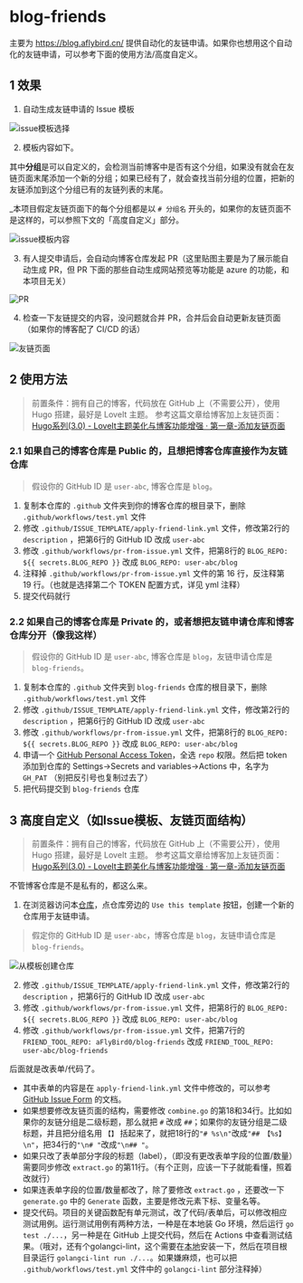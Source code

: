 # blog-friends

主要为 https://blog.aflybird.cn/ 提供自动化的友链申请。如果你也想用这个自动化的友链申请，可以参考下面的使用方法/高度自定义。

## 1 效果

1. 自动生成友链申请的 Issue 模板

![issue模板选择](images/issue-choose.png)

2. 模板内容如下。

其中**分组**是可以自定义的，会检测当前博客中是否有这个分组，如果没有就会在友链页面末尾添加一个新的分组；如果已经有了，就会查找当前分组的位置，把新的友链添加到这个分组已有的友链列表的末尾。

_本项目假定友链页面下的每个分组都是以 `# 分组名` 开头的，如果你的友链页面不是这样的，可以参照下文的「高度自定义」部分。

![issue模板内容](images/issue-form.png)

3. 有人提交申请后，会自动向博客仓库发起 PR（这里贴图主要是为了展示能自动生成 PR，但 PR 下面的那些自动生成网站预览等功能是 azure 的功能，和本项目无关）

![PR](images/pr.png)

4. 检查一下友链提交的内容，没问题就合并 PR，合并后会自动更新友链页面（如果你的博客配了 CI/CD 的话）

![友链页面](images/friends.png)

## 2 使用方法

> 前置条件：拥有自己的博客，代码放在 GitHub 上（不需要公开），使用 Hugo 搭建，最好是 LoveIt 主题。 
> 参考这篇文章给博客加上友链页面：[Hugo系列(3.0) - LoveIt主题美化与博客功能增强 · 第一章-添加友链页面](https://lewky.cn/posts/hugo-3.html/#%E6%B7%BB%E5%8A%A0%E5%8F%8B%E9%93%BE%E9%A1%B5%E9%9D%A2)

### 2.1 如果自己的博客仓库是 Public 的，且想把博客仓库直接作为友链仓库

> 假设你的 GitHub ID 是 `user-abc`, 博客仓库是 `blog`。

1. 复制本仓库的 `.github` 文件夹到你的博客仓库的根目录下，删除 `.github/workflows/test.yml` 文件
2. 修改 `.github/ISSUE_TEMPLATE/apply-friend-link.yml` 文件，修改第2行的 `description` ，把第6行的 GitHub ID 改成 `user-abc`
3. 修改 `.github/workflows/pr-from-issue.yml` 文件，把第8行的 `BLOG_REPO: ${{ secrets.BLOG_REPO }}` 改成 `BLOG_REPO: user-abc/blog`
4. 注释掉 `.github/workflows/pr-from-issue.yml` 文件的第 16 行，反注释第 19 行。（也就是选择第二个 TOKEN 配置方式，详见 yml 注释）
5. 提交代码就行

### 2.2 如果自己的博客仓库是 Private 的，或者想把友链申请仓库和博客仓库分开（像我这样）

> 假设你的 GitHub ID 是 `user-abc`, 博客仓库是 `blog`，友链申请仓库是 `blog-friends`。

1. 复制本仓库的 `.github` 文件夹到 `blog-friends` 仓库的根目录下，删除 `.github/workflows/test.yml` 文件
2. 修改 `.github/ISSUE_TEMPLATE/apply-friend-link.yml` 文件，修改第2行的 `description` ，把第6行的 GitHub ID 改成 `user-abc`
3. 修改 `.github/workflows/pr-from-issue.yml` 文件，把第8行的 `BLOG_REPO: ${{ secrets.BLOG_REPO }}` 改成 `BLOG_REPO: user-abc/blog`
4. 申请一个 [GitHub Personal Access Token](https://docs.github.com/en/authentication/keeping-your-account-and-data-secure/creating-a-personal-access-token)，全选 `repo` 权限。然后把 token 添加到仓库的 Settings->Secrets and variables->Actions 中，名字为 `GH_PAT` （别把反引号也复制过去了）
5. 把代码提交到 `blog-friends` 仓库

## 3 高度自定义（如Issue模板、友链页面结构）

> 前置条件：拥有自己的博客，代码放在 GitHub 上（不需要公开），使用 Hugo 搭建，最好是 LoveIt 主题。
> 参考这篇文章给博客加上友链页面：[Hugo系列(3.0) - LoveIt主题美化与博客功能增强 · 第一章-添加友链页面](https://lewky.cn/posts/hugo-3.html/#%E6%B7%BB%E5%8A%A0%E5%8F%8B%E9%93%BE%E9%A1%B5%E9%9D%A2)

不管博客仓库是不是私有的，都这么来。

1. 在浏览器访问本[仓库](https://github.com/aFlyBird0/blog-friends)，点仓库旁边的 `Use this template` 按钮，创建一个新的仓库用于友链申请。

> 假定你的 GitHub ID 是 `user-abc`，博客仓库是 `blog`，友链申请仓库是 `blog-friends`。

![从模板创建仓库](images/github-template.png)

2. 修改 `.github/ISSUE_TEMPLATE/apply-friend-link.yml` 文件，修改第2行的 `description` ，把第6行的 GitHub ID 改成 `user-abc`
3. 修改 `.github/workflows/pr-from-issue.yml` 文件，把第8行的 `BLOG_REPO: ${{ secrets.BLOG_REPO }}` 改成 `BLOG_REPO: user-abc/blog`
4. 修改 `.github/workflows/pr-from-issue.yml` 文件，把第7行的 `FRIEND_TOOL_REPO: aFlyBird0/blog-friends` 改成 `FRIEND_TOOL_REPO: user-abc/blog-friends`

后面就是改表单/代码了。

* 其中表单的内容是在 `apply-friend-link.yml` 文件中修改的，可以参考 [GitHub Issue Form](https://docs.github.com/en/communities/using-templates-to-encourage-useful-issues-and-pull-requests/syntax-for-issue-forms) 的文档。
* 如果想要修改友链页面的结构，需要修改 `combine.go` 的第18和34行。比如如果你的友链分组是二级标题，那么就把 `#` 改成 `##`；如果你的友链分组是二级标题，并且把分组名用 `【】` 括起来了，就把18行的`"# %s\n"`改成`"## 【%s】\n"`，把34行的`"\n# "`改成`"\n## "`。
* 如果只改了表单部分字段的标题（label），（即没有更改表单字段的位置/数量）需要同步修改 `extract.go` 的第11行。（有个正则，应该一下子就能看懂，照着改就行）
* 如果连表单字段的位置/数量都改了，除了要修改 `extract.go` ，还要改一下 `generate.go` 中的 `Generate` 函数，主要是修改元素下标、变量名等。
* 提交代码。项目的关键函数配有单元测试，改了代码/表单后，可以修改相应测试用例。运行测试用例有两种方法，一种是在本地装 Go 环境，然后运行 `go test ./...`，另一种是在 GitHub 上提交代码，然后在 Actions 中查看测试结果。（哦对，还有个golangci-lint，这个需要在[本地](https://golangci-lint.run/usage/install/)安装一下，然后在项目根目录运行 `golangci-lint run ./...`。如果嫌麻烦，也可以把 `.github/workflows/test.yml` 文件中的 `golangci-lint` 部分注释掉）

